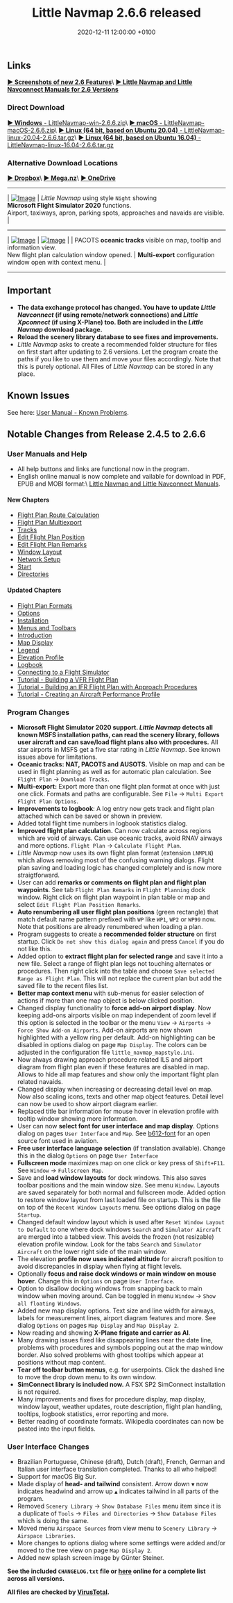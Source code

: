 ﻿---
layout: post
title:  Little Navmap 2.6.6 released
date:   2020-12-11 12:00:00 +0100
categories: release
---

## Links

[**► Screenshots of new 2.6 Features**](/pages/26/littlenavmapscreens.html)\\
[**► Little Navmap and Little Navconnect Manuals for 2.6 Versions**](/manuals.html)

### Direct Download

[**► Windows** - LittleNavmap-win-2.6.6.zip](https://github.com/albar965/littlenavmap/releases/download/v2.6.6/LittleNavmap-win-2.6.6.zip)\\
[**► macOS** - LittleNavmap-macOS-2.6.6.zip](https://github.com/albar965/littlenavmap/releases/download/v2.6.6/LittleNavmap-macOS-2.6.6.zip)\\
[**► Linux \(64 bit, based on Ubuntu 20.04\)** - LittleNavmap-linux-20.04-2.6.6.tar.gz](https://github.com/albar965/littlenavmap/releases/download/v2.6.6/LittleNavmap-linux-20.04-2.6.6.tar.gz)\\
[**► Linux \(64 bit, based on Ubuntu 16.04\)** - LittleNavmap-linux-16.04-2.6.6.tar.gz](https://github.com/albar965/littlenavmap/releases/download/v2.6.6/LittleNavmap-linux-16.04-2.6.6.tar.gz)

### Alternative Download Locations

[**► Dropbox**](https://www.dropbox.com/sh/eh446yent4rz3uq/AACg8vMEmX8AxY_5Hjpt90kWa)\\
[**► Mega.nz**](https://mega.nz/#F!iOZHlIab!65qqRGToUUCxiSMmzbab1w)\\
[**► OneDrive**](https://1drv.ms/u/s!AoWYKlNEZds9auvFMliyQ3HK-lY?e=42ud1g)

----

| [![Image](/assets/images/26/msfs_small.jpg)](/assets/images/26/msfs.jpg) | *Little Navmap* using style `Night` showing<br/>**Microsoft Flight Simulator 2020** functions.<br/>Airport, taxiways, apron, parking spots, approaches and navaids are visible. |

----

| [![Image](/assets/images/26/tracks_small.jpg)](/assets/images/26/tracks.jpg) | [![Image](/assets/images/26/multiexport_small.jpg)](/assets/images/26/multiexport.jpg) |
| PACOTS **oceanic tracks** visible on map, tooltip and information view.<br/>New flight plan calculation window opened. | **Multi-export** configuration window open with context menu. |

----

## Important

* **The data exchange protocol has changed. You have to update *Little Navconnect* (if using
  remote/network connections) and *Little Xpconnect* (if using X-Plane) too. Both are included in the *Little Navmap* download package.**
* **Reload the scenery library database to see fixes and improvements.**
* *Little Navmap* asks to create a recommended folder structure for files on first start after updating to 2.6 versions.
  Let the program create the paths if you like to use them and move your files accordingly.
  Note that this is purely optional. All Files of *Little Navmap* can be stored in any place.

## Known Issues

See here: [User Manual - Known Problems](https://www.littlenavmap.org/manuals/littlenavmap/release/2.6/en/APPENDIX.html#problems).

## Notable Changes from Release 2.4.5 to 2.6.6

### User Manuals and Help

* All help buttons and links are functional now in the program.
* English online manual is now complete and vailable for download in PDF, EPUB and MOBI format:\\
  [Little Navmap and Little Navconnect Manuals](/manuals.html).

#### New Chapters

* [Flight Plan Route Calculation](https://www.littlenavmap.org/manuals/littlenavmap/release/2.6/en/ROUTECALC.html)
* [Flight Plan Multiexport](https://www.littlenavmap.org/manuals/littlenavmap/release/2.6/en/ROUTEEXPORTALL.html)
* [Tracks](https://www.littlenavmap.org/manuals/littlenavmap/release/2.6/en/TRACKS.html)
* [Edit Flight Plan Position](https://www.littlenavmap.org/manuals/littlenavmap/release/2.6/en/EDITFPPOSITION.html)
* [Edit Flight Plan Remarks](https://www.littlenavmap.org/manuals/littlenavmap/release/2.6/en/EDITFPREMARKS.html)
* [Window Layout](https://www.littlenavmap.org/manuals/littlenavmap/release/2.6/en/LAYOUT.html)
* [Network Setup](https://www.littlenavmap.org/manuals/littlenavmap/release/2.6/en/NETWORK.html)
* [Start](https://www.littlenavmap.org/manuals/littlenavmap/release/2.6/en/START.html)
* [Directories](https://www.littlenavmap.org/manuals/littlenavmap/release/2.6/en/FOLDERS.html)

#### Updated Chapters

* [Flight Plan Formats](https://www.littlenavmap.org/manuals/littlenavmap/release/2.6/en/FLIGHTPLANFMT.html)
* [Options](https://www.littlenavmap.org/manuals/littlenavmap/release/2.6/en/OPTIONS.html)
* [Installation](https://www.littlenavmap.org/manuals/littlenavmap/release/2.6/en/INSTALLATION.html)
* [Menus and Toolbars](https://www.littlenavmap.org/manuals/littlenavmap/release/2.6/en/MENUS.html)
* [Introduction](https://www.littlenavmap.org/manuals/littlenavmap/release/2.6/en/INTRO.html)
* [Map Display](https://www.littlenavmap.org/manuals/littlenavmap/release/2.6/en/MAPDISPLAY.html)
* [Legend](https://www.littlenavmap.org/manuals/littlenavmap/release/2.6/en/LEGEND.html)
* [Elevation Profile](https://www.littlenavmap.org/manuals/littlenavmap/release/2.6/en/PROFILE.html)
* [Logbook](https://www.littlenavmap.org/manuals/littlenavmap/release/2.6/en/LOGBOOK.html)
* [Connecting to a Flight Simulator](https://www.littlenavmap.org/manuals/littlenavmap/release/2.6/en/CONNECT.html)
* [Tutorial - Building a VFR Flight Plan](https://www.littlenavmap.org/manuals/littlenavmap/release/2.6/en/TUTORIALVFR.html)
* [Tutorial - Building an IFR Flight Plan with Approach Procedures](https://www.littlenavmap.org/manuals/littlenavmap/release/2.6/en/TUTORIALIFR.html)
* [Tutorial - Creating an Aircraft Performance Profile](https://www.littlenavmap.org/manuals/littlenavmap/release/2.6/en/TUTORIALPERF.html)

### Program Changes

* **Microsoft Flight Simulator 2020 support. *Little Navmap* detects all known MSFS installation paths, can read the scenery library, follows user aircraft and can save/load flight plans also with procedures.**  All star airports in MSFS get a five star rating in *Little Navmap*. See known issues above for limitations.
* **Oceanic tracks: NAT, PACOTS and AUSOTS.** Visible on map and can be used in flight planning as well as for automatic plan calculation. See `Flight Plan` -> `Download Tracks`.
* **Multi-export:** Export more than one flight plan format at once with just one click. Formats and paths are configurable. See `File` -> `Multi Export Flight Plan Options`.
* **Improvements to logbook**: A log entry now gets track and flight plan attached which can be saved or shown in preview.
* Added total flight time numbers in logbook statistics dialog.
* **Improved flight plan calculation.** Can now calculate across regions which are void of airways. Can use oceanic tracks, avoid RNAV airways and more options. `Flight Plan` -> `Calculate Flight Plan`.
* *Little Navmap* now uses its own flight plan format (extension `LNMPLN`) which allows removing most of the confusing warning dialogs. Flight plan saving and loading logic has changed completely and is now more straigtforward.
* User can add **remarks or comments on flight plan and flight plan waypoints**. See tab `Flight Plan Remarks` in `Flight Planning` dock window. Right click on flight plan waypoint in plan table or map and select `Edit Flight Plan Position Remarks`.
* **Auto renumbering all user flight plan positions** (green rectangle) that match default name pattern prefixed with `WP` like `WP1`, `WP2` or `WP99` now. Note that positions are already renumbered when loading a plan.
* Program suggests to create a **recommended folder structure** on first startup. Click `Do not show this dialog again` and press `Cancel` if you do not like this.
* Added option to **extract flight plan for selected range** and save it into a new file. Select a range of flight plan legs not touching alternates or procedures. Then right click into the table and choose `Save selected Range as Flight Plan`. This will not replace the current plan but add the saved file to the recent files list.
* **Better map context menu** with sub-menus for easier selection of actions if more than one map object is below clicked position.
* Changed display functionality to **force add-on airport display**. Now keeping add-ons airports visible on map independent of zoom level if this option is selected in the toolbar or the menu `View` ->  `Airports` -> `Force Show Add-on Airports`. Add-on airports are now shown highlighted with a yellow ring per default. Add-on highlighting can be disabled in options dialog on page `Map Display`. The colors can be adjusted in the configuration file `little_navmap_mapstyle.ini`.
* Now always drawing approach procedure related ILS and airport diagram from flight plan even if these features are disabled in map. Allows to hide all map features and show only the important flight plan related navaids.
* Changed display when increasing or decreasing detail level on map. Now also scaling icons, texts and other map object features. Detail level can now be used to show airport diagram earlier.
* Replaced title bar information for mouse hover in elevation profile with tooltip window showing more information.
* User can now **select font for user interface and map display**. Options dialog on pages `User Interface` and `Map`.
  See [b612-font](https://b612-font.com) for an open source font used in aviation.
* **Free user interface language selection** (if translation available). Change this in the dialog `Options` on page `User Interface`
* **Fullscreen mode** maximizes map on one click or key press of `Shift+F11`. See `Window` -> `Fullscreen Map`.
* Save and **load window layouts** for dock windows. This also saves toolbar positions and the main window size. See menu `Window`. Layouts are saved separately for both normal and fullscreen mode. Added option to restore window layout from last loaded file on startup. This is the file on top of the `Recent Window Layouts` menu. See options dialog on page `Startup`.
* Changed default window layout which is used after `Reset Window Layout to Default` to one where dock windows `Search` and `Simulator Aircraft` are merged into a tabbed view. This avoids the frozen (not resizable) elevation profile window. Look for the tabs `Search` and `Simulator Aircraft` on the lower right side of the main window.
* The elevation **profile now uses indicated altitude** for aircraft position to avoid discrepancies in display when flying at flight levels.
* Optionally **focus and raise dock windows or main window on mouse hover**. Change this in `Options` on page `User Interface`.
* Option to disallow docking windows from snapping back to main window when moving around. Can be toggled in menu `Window` -> `Show all floating Windows`.
* Added new map display options. Text size and line width for airways, labels for measurement lines, airport diagram features and more. See dialog `Options` on pages `Map Display` and `Map Display 2`.
* Now reading and showing **X-Plane frigate and carrier as AI**.
* Many drawing issues fixed like disappearing lines near the date line, problems with procedures and symbols popping out at the map window border. Also solved problems with ghost tooltips which appear at positions without map content.
* **Tear off toolbar button menus**, e.g. for userpoints. Click the dashed line to move the drop down menu to its own window.
* **SimConnect library is included now.** A FSX SP2 SimConnect installation is not required.
* Many improvements and fixes for procedure display, map display, window layout, weather updates, route description, flight plan handling, tooltips, logbook statistics, error reporting and more.
* Better reading of coordinate formats. Wikipedia coordinates can now be pasted into the input fields.

### User Interface Changes

* Brazilian Portuguese, Chinese (draft), Dutch (draft), French, German and Italian user interface translation completed. Thanks to all who helped!
* Support for macOS Big Sur.
* Made display of **head- and tailwind** consistent. Arrow down `▼` now indicates headwind and arrow up `▲` indicates tailwind in all parts of the program.
* Removed `Scenery Library` -> `Show Database Files` menu item since it is a duplicate of `Tools` -> `Files and Directories` -> `Show Database Files` which is doing the same.
* Moved menu `Airspace Sources` from view menu to `Scenery Library` -> `Airspace Libraries`.
* More changes to options dialog where some settings were added and/or moved to the tree view on page `Map Display 2`.
* Added new splash screen image by Günter Steiner.

**See the included `CHANGELOG.txt` file or [here](https://github.com/albar965/littlenavmap/blob/v2.6.6/CHANGELOG.txt) online for a complete list across all versions.**

**All files are checked by [VirusTotal](https://www.virustotal.com).**
